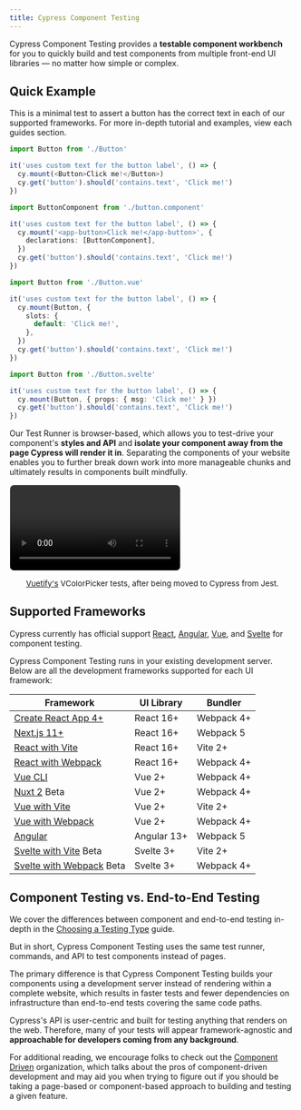 ```yaml
---
title: Cypress Component Testing
---
```


Cypress Component Testing provides a **testable component workbench** for you to
quickly build and test components from multiple front-end UI libraries — no
matter how simple or complex.

## Quick Example

This is a minimal test to assert a button has the correct text in each of our
supported frameworks. For more in-depth tutorial and examples, view each guides
section.

<code-group>
<code-block label="React" active>

```ts
import Button from './Button'

it('uses custom text for the button label', () => {
  cy.mount(<Button>Click me!</Button>)
  cy.get('button').should('contains.text', 'Click me!')
})
```

</code-block>
<code-block label="Angular">

```ts
import ButtonComponent from './button.component'

it('uses custom text for the button label', () => {
  cy.mount('<app-button>Click me!</app-button>', {
    declarations: [ButtonComponent],
  })
  cy.get('button').should('contains.text', 'Click me!')
})
```

</code-block>
<code-block label="Vue">

```ts
import Button from './Button.vue'

it('uses custom text for the button label', () => {
  cy.mount(Button, {
    slots: {
      default: 'Click me!',
    },
  })
  cy.get('button').should('contains.text', 'Click me!')
})
```

</code-block>
<code-block label="Svelte">

```ts
import Button from './Button.svelte'

it('uses custom text for the button label', () => {
  cy.mount(Button, { props: { msg: 'Click me!' } })
  cy.get('button').should('contains.text', 'Click me!')
})
```

</code-block>
</code-group>

Our Test Runner is browser-based, which allows you to test-drive your
component's **styles and API** and **isolate your component away from the page
Cypress will render it in**. Separating the components of your website enables
you to further break down work into more manageable chunks and ultimately
results in components built mindfully.

<video loop="true" controls autoplay="true" style="border-radius: 8px; border: 1px solid #eaeaea;">
  <source src="/img/vuetify-color-picker-example.webm" type="video/webm">
</video>
<p style="font-size: 0.85rem; text-align: center;"><a href="https://vuetifyjs.com/en/components/color-pickers/">Vuetify's</a> VColorPicker tests, after being moved to Cypress from Jest.</p>

## Supported Frameworks

Cypress currently has official support
[React](/guides/component-testing/react/overview),
[Angular](/guides/component-testing/angular/overview),
[Vue](/guides/component-testing/vue/overview), and
[Svelte](/guides/component-testing/svelte/overview) for component testing.

Cypress Component Testing runs in your existing development server. Below are
all the development frameworks supported for each UI framework:

| Framework                                                                                                            | UI Library  | Bundler    |
| -------------------------------------------------------------------------------------------------------------------- | ----------- | ---------- |
| [Create React App 4+](/guides/component-testing/react/overview#Create-React-App-CRA)                                 | React 16+   | Webpack 4+ |
| [Next.js 11+](/guides/component-testing/react/overview#Next-js)                                                      | React 16+   | Webpack 5  |
| [React with Vite](/guides/component-testing/react/overview#React-with-Vite)                                          | React 16+   | Vite 2+    |
| [React with Webpack](/guides/component-testing/react/overview#React-with-Webpack)                                    | React 16+   | Webpack 4+ |
| [Vue CLI](/guides/component-testing/vue/overview#Vue-CLI)                                                            | Vue 2+      | Webpack 4+ |
| [Nuxt 2](/guides/component-testing/vue/overview#Nuxt) <Badge type="info">Beta</Badge>                                | Vue 2+      | Webpack 4+ |
| [Vue with Vite](/guides/component-testing/vue/overview#Vue-with-Vite)                                                | Vue 2+      | Vite 2+    |
| [Vue with Webpack](/guides/component-testing/vue/overview#Vue-with-Webpack)                                          | Vue 2+      | Webpack 4+ |
| [Angular](/guides/component-testing/angular/overview#Framework-Configuration)                                        | Angular 13+ | Webpack 5  |
| [Svelte with Vite](/guides/component-testing/svelte/overview#Svelte-with-Vite) <Badge type="info">Beta</Badge>       | Svelte 3+   | Vite 2+    |
| [Svelte with Webpack](/guides/component-testing/svelte/overview#Svelte-with-Webpack) <Badge type="info">Beta</Badge> | Svelte 3+   | Webpack 4+ |

## Component Testing vs. End-to-End Testing

We cover the differences between component and end-to-end testing in-depth in
the [Choosing a Testing Type](/guides/core-concepts/testing-types) guide.

But in short, Cypress Component Testing uses the same test runner, commands, and
API to test components instead of pages.

The primary difference is that Cypress Component Testing builds your components
using a development server instead of rendering within a complete website, which
results in faster tests and fewer dependencies on infrastructure than end-to-end
tests covering the same code paths.

Cypress's API is user-centric and built for testing anything that renders on the
web. Therefore, many of your tests will appear framework-agnostic and
**approachable for developers coming from any background**.

For additional reading, we encourage folks to check out the
[Component Driven](https://componentdriven.org) organization, which talks about
the pros of component-driven development and may aid you when trying to figure
out if you should be taking a page-based or component-based approach to building
and testing a given feature.
